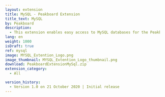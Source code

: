 ```yaml
---
layout: extension
title: MySQL - Peakboard Extension
title_text: MySQL
by: Peakboard
description: 
  - This extension enables easy access to MySQL databases for the Peakboard Designer.
lang: en
weight: 1000
isDraft: true
ref: mysql
image: MYSQL_Extention_Logo.png
image_thumbnail: MYSQL_Extention_Logo_thumbnail.png
download: PeakboardExtensionMySql.zip
extension_category:
  - All

version_history:
  - Version 1.0 on 21 October 2020 | Initial release
---
```

